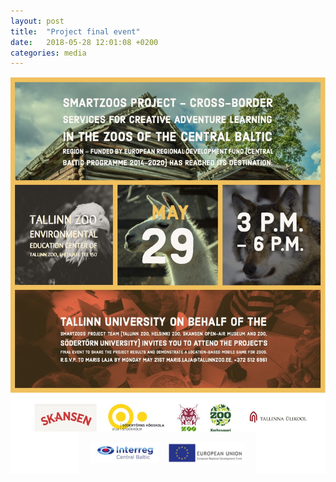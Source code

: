 ```yaml
---
layout: post
title:  "Project final event"
date:   2018-05-28 12:01:08 +0200
categories: media
---
```

![Invitation](/images/blog-posts/2018/smartzoos-invitation.jpg)
